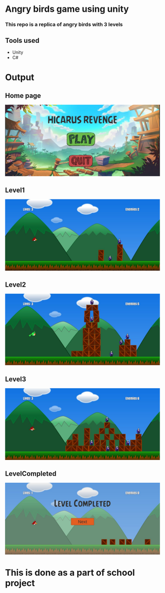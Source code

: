 # Angry birds game using unity

### This repo is a replica of angry birds with 3 levels 

## Tools used
-  Unity
-  C#

# Output

## Home page
![Alt text](./output/Home.jpeg)

## Level1
![Alt text](./output/Level1.jpeg)

## Level2
![Alt text](./output/Level2.jpeg)

## Level3
![Alt text](./output/Level3.jpeg)

## LevelCompleted
![Alt text](./output/LevelFinish.jpeg)

# This is done as a part of school project